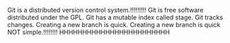Git is a distributed version control system.!!!!!!!!!
Git is free software distributed under the GPL.
Git has a mutable index called stage.
Git tracks changes.
Creating a new branch is quick.
Creating a new branch is quick NOT simple.!!!!!!!!
HHHHHHHHHHHHHHHHHHHHHHHH